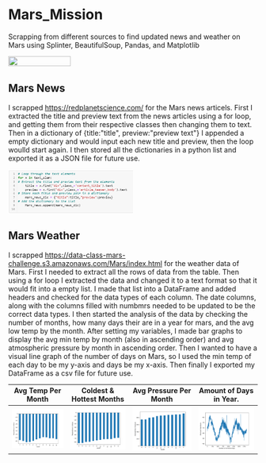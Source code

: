 # Mars_Mission
Scrapping from different sources to find updated news and weather on Mars using Splinter, BeautifulSoup, Pandas, and Matplotlib

<img src= "https://www.google.com/url?sa=i&url=https%3A%2F%2Funsplash.com%2Fs%2Fphotos%2Fmars&psig=AOvVaw00Ab8t8V1bANoHp93t-UbX&ust=1678120207587000&source=images&cd=vfe&ved=0CA8QjRxqFwoTCIj17Iibxf0CFQAAAAAdAAAAABAI" width=50% height=50%> 


## Mars News
I scrapped https://redplanetscience.com/ for the Mars news articels. First I extracted the title and preview text from the news articles using a for loop, and getting them from their respective classes then changing them to text. Then in a dictionary of {title:"title", preview:"preview text"} I appended a empty dictionary and would input each new title and preview, then the loop woulld start again. I then stored all the dictionaries in a python list and exported it as a JSON file for future use.

<img src= "https://github.com/DAsInDavid1/Mars_Mission/blob/main/Images/For-Loop.png" width=50% height=50%> 

## Mars Weather
I scrapped https://data-class-mars-challenge.s3.amazonaws.com/Mars/index.html for the weather data of Mars. First I needed to extract all the rows of data from the table. Then using a for loop I extracted the data and changed it to a text format so that it would fit into a empty list. I made that list into a DataFrame and added headers and checked for the data types of each column. The date columns, along with the columns filled with numbmrs needed to be updated to be the correct data types. I then started the analysis of the data by checking the number of months, how many days their are in a year for mars, and the avg low temp by the month. After setting my variables, I made bar graphs to display the avg min temp by month (also in ascending order) and avg atmospheric pressure by month in ascending order. Then I wanted to have a visual line graph of the number of days on Mars, so I used the min temp of each day to be my y-axis and days be my x-axis. Then finally I exported my DataFrame as a csv file for future use.

| Avg Temp Per Month  | Coldest & Hottest Months | Avg Pressure Per Month | Amount of Days in Year.
| ------------- | ------------- | ------------- | ------------- | 
| <img src= "https://github.com/DAsInDavid1/Mars_Mission/blob/main/Images/Avg_Temp_Per_Month.png" width=100% height=100%>   | <img src= "https://github.com/DAsInDavid1/Mars_Mission/blob/main/Images/Coldest_%26_Hottest_Months.png" width=100% height=100%>   |<img src= "https://github.com/DAsInDavid1/Mars_Mission/blob/main/Images/Avg_Pressure_Per_Month.png" width=100% height=100%> |<img src="https://github.com/DAsInDavid1/Mars_Mission/blob/main/Images/Amount_of_Days_in_Year.png" width=100% height=100%>  |



